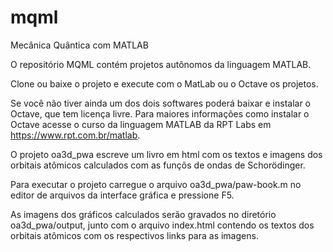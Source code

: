 # mqml
Mecânica Quântica com MATLAB

O repositório MQML contém projetos autônomos da linguagem MATLAB.

Clone ou baixe o projeto e execute com o MatLab ou o Octave os projetos.

Se você não tiver ainda um dos dois softwares poderá baixar e instalar o Octave, que tem licença livre. Para maiores informações como instalar o Octave acesse o curso da linguagem MATLAB da RPT Labs em https://www.rpt.com.br/matlab.

O projeto oa3d_pwa escreve um livro em html com os textos e imagens dos orbitais atômicos calculados com as funçõs de ondas de Schorödinger. 

Para executar o projeto carregue o arquivo oa3d_pwa/paw-book.m no editor de arquivos da interface gráfica e pressione F5.

As imagens dos gráficos calculados serão gravados no diretório oa3d_pwa/output, junto com o arquivo index.html contendo os textos dos orbitais atômicos com  os respectivos links para as imagens.
